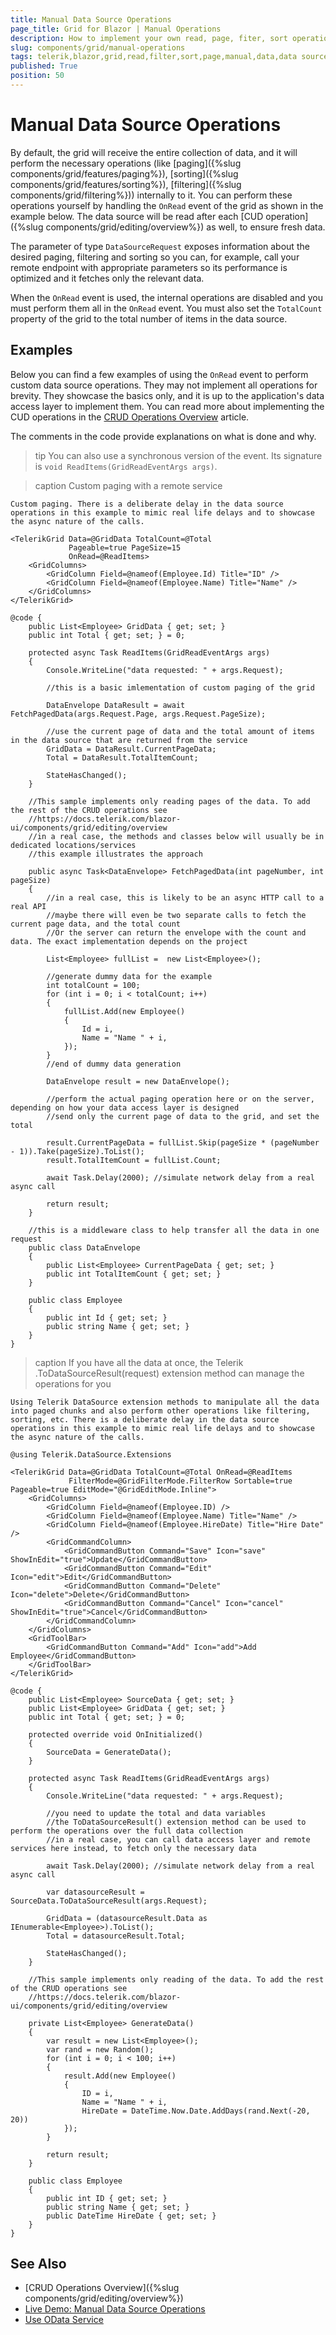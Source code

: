 ```yaml
---
title: Manual Data Source Operations
page_title: Grid for Blazor | Manual Operations
description: How to implement your own read, page, fiter, sort operations for the grid data.
slug: components/grid/manual-operations
tags: telerik,blazor,grid,read,filter,sort,page,manual,data,data source
published: True
position: 50
---
```


# Manual Data Source Operations

By default, the grid will receive the entire collection of data, and it will perform the necessary operations (like [paging]({%slug components/grid/features/paging%}), [sorting]({%slug components/grid/features/sorting%}), [filtering]({%slug components/grid/filtering%})) internally to it. You can perform these operations yourself by handling the `OnRead` event of the grid as shown in the example below. The data source will be read after each [CUD operation]({%slug components/grid/editing/overview%}) as well, to ensure fresh data.

The parameter of type `DataSourceRequest` exposes information about the desired paging, filtering and sorting so you can, for example, call your remote endpoint with appropriate parameters so its performance is optimized and it fetches only the relevant data.

When the `OnRead` event is used, the internal operations are disabled and you must perform them all in the `OnRead` event. You must also set the `TotalCount` property of the grid to the total number of items in the data source.

## Examples

Below you can find a few examples of using the `OnRead` event to perform custom data source operations. They may not implement all operations for brevity. They showcase the basics only, and it is up to the application's data access layer to implement them. You can read more about implementing the CUD operations in the [CRUD Operations Overview](editing/overview) article.

The comments in the code provide explanations on what is done and why.

>tip You can also use a synchronous version of the event. Its signature is `void ReadItems(GridReadEventArgs args)`.

>caption Custom paging with a remote service

````CSHTML
Custom paging. There is a deliberate delay in the data source operations in this example to mimic real life delays and to showcase the async nature of the calls.

<TelerikGrid Data=@GridData TotalCount=@Total
			 Pageable=true PageSize=15
             OnRead=@ReadItems>
	<GridColumns>
		<GridColumn Field=@nameof(Employee.Id) Title="ID" />
		<GridColumn Field=@nameof(Employee.Name) Title="Name" />
	</GridColumns>
</TelerikGrid>

@code {
	public List<Employee> GridData { get; set; }
	public int Total { get; set; } = 0;

	protected async Task ReadItems(GridReadEventArgs args)
	{
		Console.WriteLine("data requested: " + args.Request);

		//this is a basic imlementation of custom paging of the grid

		DataEnvelope DataResult = await FetchPagedData(args.Request.Page, args.Request.PageSize);

		//use the current page of data and the total amount of items in the data source that are returned from the service
		GridData = DataResult.CurrentPageData;
		Total = DataResult.TotalItemCount;

		StateHasChanged();
	}

	//This sample implements only reading pages of the data. To add the rest of the CRUD operations see
	//https://docs.telerik.com/blazor-ui/components/grid/editing/overview
	//in a real case, the methods and classes below will usually be in dedicated locations/services
	//this example illustrates the approach

	public async Task<DataEnvelope> FetchPagedData(int pageNumber, int pageSize)
	{
		//in a real case, this is likely to be an async HTTP call to a real API
		//maybe there will even be two separate calls to fetch the current page data, and the total count
		//Or the server can return the envelope with the count and data. The exact implementation depends on the project
		
		List<Employee> fullList =  new List<Employee>();
		
		//generate dummy data for the example
		int totalCount = 100;
		for (int i = 0; i < totalCount; i++)
		{
			fullList.Add(new Employee()
			{
				Id = i,
				Name = "Name " + i,
			});
		}
		//end of dummy data generation

		DataEnvelope result = new DataEnvelope();

		//perform the actual paging operation here or on the server, depending on how your data access layer is designed
		//send only the current page of data to the grid, and set the total
		
		result.CurrentPageData = fullList.Skip(pageSize * (pageNumber - 1)).Take(pageSize).ToList();
		result.TotalItemCount = fullList.Count;

		await Task.Delay(2000); //simulate network delay from a real async call

		return result;
	}

	//this is a middleware class to help transfer all the data in one request
	public class DataEnvelope
	{
		public List<Employee> CurrentPageData { get; set; }
		public int TotalItemCount { get; set; }
	}

	public class Employee
	{
		public int Id { get; set; }
		public string Name { get; set; }
	}
}
````

>caption If you have all the data at once, the Telerik .ToDataSourceResult(request) extension method can manage the operations for you

````CSHTML
Using Telerik DataSource extension methods to manipulate all the data into paged chunks and also perform other operations like filtering, sorting, etc. There is a deliberate delay in the data source operations in this example to mimic real life delays and to showcase the async nature of the calls.

@using Telerik.DataSource.Extensions

<TelerikGrid Data=@GridData TotalCount=@Total OnRead=@ReadItems
			 FilterMode=@GridFilterMode.FilterRow Sortable=true Pageable=true EditMode="@GridEditMode.Inline">
	<GridColumns>
		<GridColumn Field=@nameof(Employee.ID) />
		<GridColumn Field=@nameof(Employee.Name) Title="Name" />
		<GridColumn Field=@nameof(Employee.HireDate) Title="Hire Date" />
		<GridCommandColumn>
			<GridCommandButton Command="Save" Icon="save" ShowInEdit="true">Update</GridCommandButton>
			<GridCommandButton Command="Edit" Icon="edit">Edit</GridCommandButton>
			<GridCommandButton Command="Delete" Icon="delete">Delete</GridCommandButton>
			<GridCommandButton Command="Cancel" Icon="cancel" ShowInEdit="true">Cancel</GridCommandButton>
		</GridCommandColumn>
	</GridColumns>
	<GridToolBar>
		<GridCommandButton Command="Add" Icon="add">Add Employee</GridCommandButton>
	</GridToolBar>
</TelerikGrid>

@code {
	public List<Employee> SourceData { get; set; }
	public List<Employee> GridData { get; set; }
	public int Total { get; set; } = 0;

	protected override void OnInitialized()
	{
		SourceData = GenerateData();
	}

	protected async Task ReadItems(GridReadEventArgs args)
	{
		Console.WriteLine("data requested: " + args.Request);

		//you need to update the total and data variables
		//the ToDataSourceResult() extension method can be used to perform the operations over the full data collection
		//in a real case, you can call data access layer and remote services here instead, to fetch only the necessary data

		await Task.Delay(2000); //simulate network delay from a real async call

		var datasourceResult = SourceData.ToDataSourceResult(args.Request);

		GridData = (datasourceResult.Data as IEnumerable<Employee>).ToList();
		Total = datasourceResult.Total;

		StateHasChanged();
	}
	
	//This sample implements only reading of the data. To add the rest of the CRUD operations see
	//https://docs.telerik.com/blazor-ui/components/grid/editing/overview

	private List<Employee> GenerateData()
	{
		var result = new List<Employee>();
		var rand = new Random();
		for (int i = 0; i < 100; i++)
		{
			result.Add(new Employee()
			{
				ID = i,
				Name = "Name " + i,
				HireDate = DateTime.Now.Date.AddDays(rand.Next(-20, 20))
			});
		}

		return result;
	}

	public class Employee
	{
		public int ID { get; set; }
		public string Name { get; set; }
		public DateTime HireDate { get; set; }
	}
}
````



## See Also

  * [CRUD Operations Overview]({%slug components/grid/editing/overview%})
  * [Live Demo: Manual Data Source Operations](https://demos.telerik.com/blazor-ui/grid/manual-operations)
  * [Use OData Service](https://github.com/telerik/blazor-ui/tree/master/grid/odata)
  
